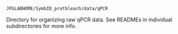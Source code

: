 `JPGLABHOME/SymbID_protbleach/data/qPCR`

Directory for organizing raw qPCR data. See READMEs in individual subdirectories for more info.